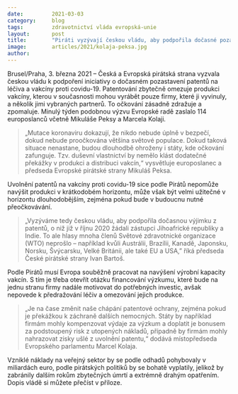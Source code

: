 ```yaml
---
date:         2021-03-03
category:     blog
tags:         zdravotnictví vláda evropská-unie
layout:       post
title:        "Piráti vyzývají českou vládu, aby podpořila dočasné pozastavení patentů k výrobě vakcín. Je to v zájmu celého světa, tvrdí"
image:        articles/2021/kolaja-peksa.jpg
author:       
---
```


 

Brusel/Praha, 3. března 2021 – Česká a Evropská pirátská strana vyzvala českou vládu k podpoření iniciativy o dočasném pozastavení patentů na léčiva a vakcíny proti covidu-19. Patentování zbytečně omezuje produkci vakcíny, kterou v současnosti mohou vyrábět pouze firmy, které ji vyvinuly, a několik jimi vybraných partnerů. To očkování zásadně zdražuje a zpomaluje. Minulý týden podobnou výzvu Evropské radě zaslalo 114 europoslanců včetně Mikuláše Peksy a Marcela Kolaji.

> „Mutace koronaviru dokazují, že nikdo nebude úplně v bezpečí, dokud nebude proočkována většina světové populace. Dokud taková situace nenastane, budou dlouhodbě ohroženy i státy, kde očkování zafunguje. Tzv. duševní vlastnictví by nemělo klást dodatečné překážky v produkci a distribuci vakcín,“ vysvětluje europoslanec a předseda Evropské pirátské strany Mikuláš Peksa.

Uvolnění patentů na vakcíny proti covidu-19 sice podle Pirátů nepomůže navýšit produkci v krátkodobém horizontu, může však být velmi užitečné v horizontu dlouhodobějším, zejména pokud bude v budoucnu nutné přeočkovávání.

> „Vyzýváme tedy českou vládu, aby podpořila dočasnou výjimku z patentů, o niž již v říjnu 2020 žádali zástupci Jihoafrické republiky a Indie. To ale hlasy mnoha členů Světové zdravotnické organizace (WTO) neprošlo – například kvůli Austrálii, Brazílii, Kanadě, Japonsku, Norsku, Švýcarsku, Velké Británii, ale také EU a USA,” říká předseda České pirátské strany Ivan Bartoš.

Podle Pirátů musí Evropa souběžně pracovat na navýšení výrobní kapacity vakcín. S tím je třeba otevřít otázku financování výzkumu, které bude na jednu stranu firmy nadále motivovat do potřebných investic, avšak nepovede k předražování léčiv a omezování jejich produkce. 

> „Je na čase změnit naše chápání patentové ochrany, zejména pokud je překážkou k záchraně dalších nemocných. Státy by například firmám mohly kompenzovat výdaje za výzkum a doplatit je bonusem za podstoupený risk z utopených nákladů, případně by firmám mohly nahrazovat zisky ušlé z uvolnění patentu,“ dodává místopředseda Evropského parlamentu Marcel Kolaja.

Vzniklé náklady na veřejný sektor by se podle odhadů pohybovaly v miliardách euro, podle pirátských politiků by se bohatě vyplatily, jelikož by zabránily dalším rokům zbytečných úmrtí a extrémně drahým opatřením. Dopis vládě si můžete přečíst v příloze.
